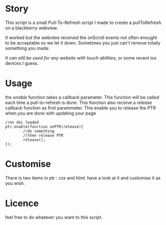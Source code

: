 Story
=====

This script is a small Pull-To-Refresh script I made to create a pullToRefresh on a blackberry webview.

It worked but the webview received the onScroll events not often enought to be acceptable so we let it down. 
Sometimes you just can't remove totally something you made.

*It can still be used for any website with touch abilities*, or some recent ios devices I guess.


Usage
=====

the *enable* function takes a callback parameter. This function will be called each time a pull-to-refresh is done.
This fonction also receive a *release* callback function as first parammeter. This enable you to release the PTR when you are done with updating your page


	//on doc loaded
	ptr.enable(function onPTR(release){
			//do something
			//then release PTR
			release();
	});
	

Customise
=========

There is two items in ptr : *css* and *html*. have a look at it and customise it as you wish.


Licence
=======

feel free to do whatever you want to this script.
